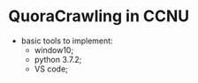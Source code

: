 # QuoraCrawling in CCNU

* basic tools to implement:
  * window10;
  * python 3.7.2;
  * VS code;
  
  
  
  
  
  
